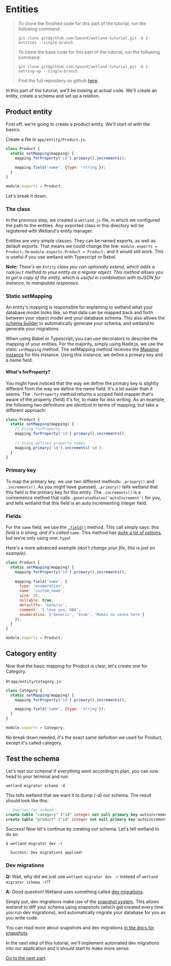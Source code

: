 # Entities
> To clone the finished code for this part of the tutorial, run the following command:
>
> `git clone git@github.com:SpoonX/wetland-tutorial.git -b 2-entities --single-branch`
> 
> To clone the base code for this part of the tutorial, run the following command:
>
> `git clone git@github.com:SpoonX/wetland-tutorial.git -b 1-setting-up --single-branch`
> 
> Find the full repository on github [here](https://github.com/SpoonX/wetland-tutorial).

In this part of the tutorial, we'll be looking at actual code. We'll create an entity, create a schema and set up a relation.

## Product entity
First off, we're going to create a product entity. We'll start of with the basics.

Create a file in `app/entity/Product.js`.

```js
class Product {
  static setMapping(mapping) {
    mapping.forProperty('id').primary().increments();
    
    mapping.field('name', {type: 'string'});
  }
}

module.exports = Product;
```

Let's break it down.

### The class
In the previous step, we created a `wetland.js` file, in which we configured the path to the entities.
Any exported class in this directory will be registered with Wetland's entity manager.

Entities are very simple classes. They can be named exports, as well as default exports. That means we could change the line:
`module.exports = Product;` to `module.exports.Product = Product;` and it would still work. This is useful if you use wetland with Typescript or Babel.

_**Note:** There's an `Entity` class you can optionally extend, which adds a `toObject` method to your entity as a regular object. This method allows you to get a copy of the entity, which is useful in combination with toJSON for instance, to manipulate responses._

### Static setMapping
An entity's mapping is responsible for explaining to wetland what your database model looks like, so that data can be mapped back and forth between your object model and your database schema. This also allows the [schema builder](../API/schema-builder.md) to automatically generate your schema, and wetland to generate your migrations.

When using Babel or Typescript, you can use decorators to describe the mapping of your entities. For the majority, simply using Node.js, we use the static `setMapping` method. The setMapping method receives the [Mapping instance](../API/mapping.md) for this instance. Using this instance, we define a primary key and a name field.

#### What's forProperty?
You might have noticed that the way we define the primary key is slightly different from the way we define the name field. It's a lot easier than it seems. The `.forProperty` method returns a scoped field mapper that's aware of the property (field) it's for, to make for less writing. As an example, the following two definitions are _identical_ in terms of mapping, but take a different approach:

```js
class Product {
  static setMapping(mapping) {
    // Using forProperty
    mapping.forProperty('id').primary().increments();
    
    // Using defined property names
    mapping.primary('id').increments('id');
  }
}
```

### Primary key
To map the primary key, we use two different methods: `.primary()` and `.increments()`. As you might have guessed, `.primary()` tells wetland that this field is the primary key for this entity. The `.increments()` is a convenience method that calls `.generatedValue('autoIncrement')` for you, and tells wetland that this field is an auto incrementing integer field.

### Fields
For the `name` field, we use the [`.field()`](../API/mapping.md#field) method. This call simply says: _this field is a string, and it's called `name`_. This method has [quite a lot of options](../API/mapping.md#field-options), but we're only using one: `type`!

Here's a more advanced example _(don't change your file, this is just an example)_:

```js
class Product {
  static setMapping(mapping) {
    mapping.forProperty('id').primary().increments();
    
    mapping.field('name', {
      type: 'enumeration',
      name: 'custom_name',
      size: 20,
      nullable: true,
      defaultTo: 'Generic',
      comment: 'I love you, DBA',
      enumeration: ['Generic', 'Enum', 'Makes no sense here']
    });
  }
}

module.exports = Product;
```

## Category entity
Now that the basic mapping for Product is clear, let's create one for Category.

In `app/entity/Category.js`:

```js
class Category {
  static setMapping(mapping) {
    mapping.forProperty('id').primary().increments();

    mapping.field('name', {type: 'string'});
  }
}

module.exports = Category;
```

No break down needed, it's the exact same definition we used for Product, except it's called category.

## Test the schema
Let's test our schema! If everything went according to plan, you can now head to your terminal and run:

`wetland migrator schema -d`

This tells wetland that we want it to dump _(-d)_ our schema. The result should look like this:

```sql
-- Queries for schema
create table "category" ("id" integer not null primary key autoincrement, "name" varchar(255) not null);
create table "product" ("id" integer not null primary key autoincrement, "name" varchar(255) not null)
```

Success! Now let's continue by creating our schema. Let's tell wetland to do so:

```
$ wetland migrator dev -r

  Success: Dev migrations applied!
```

### Dev migrations
**Q:** Wait, why did we just use `wetland migrator dev -r` instead of `wetland migrator schema -r`!?

**A:** Good question! Wetland uses something called [dev migrations](../snapshots.md#dev-migrations).

Simply put, dev migrations make use of the [snapshot system](../snapshots.md). This allows wetland to diff your schema using snapshots (which get created every time you run dev migrations), and automatically migrate your database for you as you write code.

You can read more about snapshots and dev migrations [in the docs for snapshots](../snapshots.md).

In the next step of this tutorial, we'll implement automated dev migrations into our application and it should start to make more sense.

[Go to the next part](dev-migrations.md).
